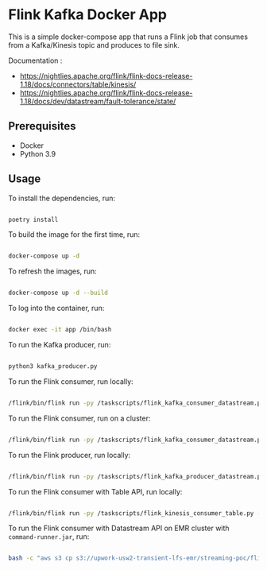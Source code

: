 # Flink Kafka Docker App

This is a simple docker-compose app that runs a Flink job that consumes from a Kafka/Kinesis topic and produces to file sink.

Documentation : 
- https://nightlies.apache.org/flink/flink-docs-release-1.18/docs/connectors/table/kinesis/
- https://nightlies.apache.org/flink/flink-docs-release-1.18/docs/dev/datastream/fault-tolerance/state/

## Prerequisites

- Docker
- Python 3.9

## Usage

To install the dependencies, run:

```bash

poetry install

```

To build the image for the first time, run:

```bash

docker-compose up -d

```

To refresh the images, run:

```bash

docker-compose up -d --build

```

To log into the container, run:

```bash

docker exec -it app /bin/bash

```

To run the Kafka producer, run:

```bash

python3 kafka_producer.py

```

To run the Flink consumer, run locally:

```bash

/flink/bin/flink run -py /taskscripts/flink_kafka_consumer_datastream.py --jobmanager jobmanager:8081 --target local

```

To run the Flink consumer, run on a cluster:

```bash

/flink/bin/flink run -py /taskscripts/flink_kafka_consumer_datastream.py --jobmanager jobmanager:8081

```

To run the Flink producer, run locally:

```bash

/flink/bin/flink run -py /taskscripts/flink_kafka_producer_datastream.py --jobmanager jobmanager:8081 --target local

```

To run the Flink consumer with Table API, run locally:

```bash

/flink/bin/flink run -py /taskscripts/flink_kinesis_consumer_table.py --jobmanager jobmanager:8081 --target local

```

To run the Flink consumer with Datastream API on EMR cluster with `command-runner.jar`, run:

```bash

bash -c "aws s3 cp s3://upwork-usw2-transient-lfs-emr/streaming-poc/flink-streaming/ /home/hadoop/ --recursive && pip install /home/hadoop/flink_with_python-0.1.0.tar.gz && flink run -m yarn-cluster -py /home/hadoop/flink_kinesis_consumer_datastream.py"

```